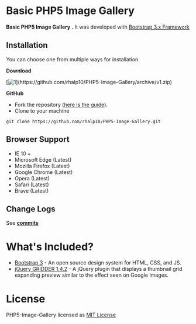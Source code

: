 Basic PHP5 Image Gallery
=======================


**Basic PHP5 Image Gallery .** It was developed with [Bootstrap 3.x Framework](http://getbootstrap.com)



Installation
----------------
You can choose one from multiple ways for installation.

**Download**

[![1](https://img.shields.io/badge/PHP5%20(Bootstrap3.zip)-PHP5%20Image%20Gallery__v1-success?logo=php)](https://github.com/rhalp10/PHP5-Image-Gallery/archive/v1.zip)

**GitHub**
- Fork the repository ([here is the guide](https://help.github.com/articles/fork-a-repo/)).
- Clone to your machine
```
git clone https://github.com/rhalp10/PHP5-Image-Gallery.git
```


Browser Support
----------
- IE 10 +
- Microsoft Edge (Latest)
- Mozilla Firefox (Latest)
- Google Chrome (Latest)
- Opera (Latest)
- Safari (Latest)
- Brave (Latest)

Change Logs
----------
See  **[commits](https://github.com/rhalp10/PHP5-Image-Gallery/commits/master)**

# What's Included?

- [Bootstrap 3](https://getbootstrap.com) - An open source design system for HTML, CSS, and JS.
- [jQuery GRIDDER 1.4.2](https://github.com/oriongunning/gridder) - A jQuery plugin that displays a thumbnail grid expanding preview similar to the effect seen on Google Images.


# License

PHP5-Image-Gallery licensed as [MIT License](https://github.com/rhalp10/PHP5-Image-Gallery/blob/master/LICENSE)
